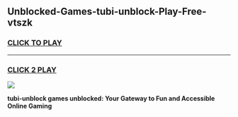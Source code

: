 
## Unblocked-Games-tubi-unblock-Play-Free-vtszk
<h3>
<a href="https://premium76.site?title=tubi-unblock&ref=20M">CLICK TO PLAY</a></h3>
<hr>

<h3>
<a href="https://premium76.site?title=tubi-unblock&ref=20M">CLICK 2 PLAY</a>
  
</h3>

<a href="https://premium76.site?title=tubi-unblock&ref=19M"><img src="https://clearcache.store/games.png"></a>


**tubi-unblock games unblocked: Your Gateway to Fun and Accessible Online Gaming**
